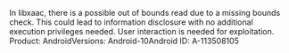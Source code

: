 In libxaac, there is a possible out of bounds read due to a missing bounds check. This could lead to information disclosure with no additional execution privileges needed. User interaction is needed for exploitation. Product: AndroidVersions: Android-10Android ID: A-113508105
